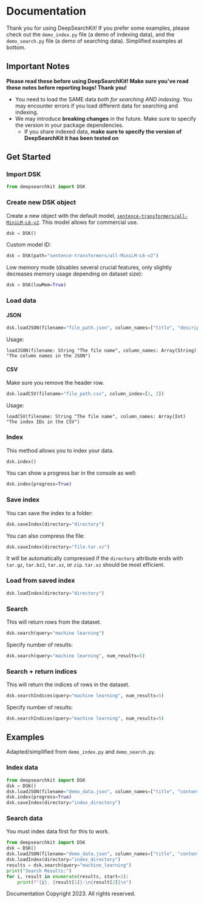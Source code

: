 # Documentation

Thank you for using DeepSearchKit! If you prefer some examples, please check out the `demo_index.py` file (a demo of indexing data), and the `demo_search.py` file (a demo of searching data). Simplified examples at bottom.

## Important Notes

**Please read these before using DeepSearchKit! Make sure you've read these notes before reporting bugs! Thank you!**

* You need to load the SAME data *both for searching AND indexing*. You may encounter errors if you load different data for searching and indexing.
* We may introduce **breaking changes** in the future. Make sure to specify the version in your package dependencies.
  * If you share indexed data, **make sure to specify the version of DeepSearchKit it has been tested on** 

## Get Started

### Import DSK

```python
from deepsearchkit import DSK
```

### Create new DSK object

Create a new object with the default model, [`sentence-transformers/all-MiniLM-L6-v2`](https://huggingface.co/sentence-transformers/all-MiniLM-L6-v2). This model allows for commercial use.

```python
dsk = DSK()
```

Custom model ID:

```python
dsk = DSK(path="sentence-transformers/all-MiniLM-L6-v2")
```

Low memory mode (disables several crucial features, only slightly decreases memory usage depending on dataset size):

```python
dsk = DSK(lowMem=True)
```

### Load data

#### JSON

```python
dsk.loadJSON(filename="file_path.json", column_names=["title", "description"])
```

Usage:

```
loadJSON(filename: String "The file name", column_names: Array(String) "The column names in the JSON")
```

#### CSV

Make sure you remove the header row.

```python
dsk.loadCSV(filename="file_path.csv", column_index=[1, 2])
```

Usage:

```
loadCSV(filename: String "The file name", column_names: Array(Int) "The index IDs in the CSV")
```

### Index

This method allows you to index your data.

```python
dsk.index()
```

You can show a progress bar in the console as well:

```python
dsk.index(progress=True)
```

### Save index

You can save the index to a folder:

```python
dsk.saveIndex(directory="directory")
```

You can also compress the file:

```python
dsk.saveIndex(directory="file.tar.xz")
```

It will be automatically compressed if the `directory` attribute ends with `tar.gz`, `tar.bz2`, `tar.xz`, or `zip`. `tar.xz` should be most efficient.

### Load from saved index

```python
dsk.loadIndex(directory="directory")
```

### Search

This will return rows from the dataset.

```python
dsk.search(query="machine learning")
```

Specify number of results:

```python
dsk.search(query="machine learning", num_results=5)
```

### Search + return indices

This will return the indices of rows in the dataset.

```python
dsk.searchIndices(query="machine learning", num_results=5)
```

Specify number of results:

```python
dsk.searchIndices(query="machine learning", num_results=5)
```

## Examples

Adapted/simplified from `demo_index.py` and `demo_search.py`.

### Index data

```python
from deepsearchkit import DSK
dsk = DSK()
dsk.loadJSON(filename="demo_data.json", column_names=["title", "content"])
dsk.index(progress=True)
dsk.saveIndex(directory="index_directory")
```

### Search data

You must index data first for this to work.

```python
from deepsearchkit import DSK
dsk = DSK()
dsk.loadJSON(filename="demo_data.json", column_names=["title", "content"])
dsk.loadIndex(directory="index_directory")
results = dsk.search(query="machine_learning")
print("Search Results:")
for i, result in enumerate(results, start=1):
    print(f"{i}. {result[1]}:\n{result[2]}\n")
```



Documentation Copyright 2023. All rights reserved.
